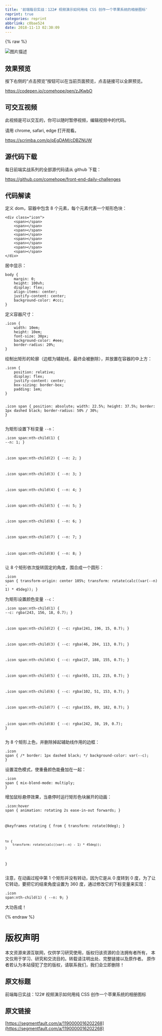 ```yaml
---
title: '前端每日实战：122# 视频演示如何用纯 CSS 创作一个苹果系统的相册图标'
reprint: true
categories: reprint
abbrlink: c0bae524
date: 2018-11-13 02:30:09
---
```


{% raw %}
<p><span class="img-wrap"><img data-src="/img/bVbgbWF?w=400&amp;h=302" src="https://static.alili.tech/img/bVbgbWF?w=400&amp;h=302" alt="&#x56FE;&#x7247;&#x63CF;&#x8FF0;" title="&#x56FE;&#x7247;&#x63CF;&#x8FF0;"></span></p><h2>&#x6548;&#x679C;&#x9884;&#x89C8;</h2><p>&#x6309;&#x4E0B;&#x53F3;&#x4FA7;&#x7684;&#x201C;&#x70B9;&#x51FB;&#x9884;&#x89C8;&#x201D;&#x6309;&#x94AE;&#x53EF;&#x4EE5;&#x5728;&#x5F53;&#x524D;&#x9875;&#x9762;&#x9884;&#x89C8;&#xFF0C;&#x70B9;&#x51FB;&#x94FE;&#x63A5;&#x53EF;&#x4EE5;&#x5168;&#x5C4F;&#x9884;&#x89C8;&#x3002;</p><p><a href="https://codepen.io/comehope/pen/zJKwbO" rel="nofollow noreferrer">https://codepen.io/comehope/pen/zJKwbO</a></p><h2>&#x53EF;&#x4EA4;&#x4E92;&#x89C6;&#x9891;</h2><p>&#x6B64;&#x89C6;&#x9891;&#x662F;&#x53EF;&#x4EE5;&#x4EA4;&#x4E92;&#x7684;&#xFF0C;&#x4F60;&#x53EF;&#x4EE5;&#x968F;&#x65F6;&#x6682;&#x505C;&#x89C6;&#x9891;&#xFF0C;&#x7F16;&#x8F91;&#x89C6;&#x9891;&#x4E2D;&#x7684;&#x4EE3;&#x7801;&#x3002;</p><p>&#x8BF7;&#x7528; chrome, safari, edge &#x6253;&#x5F00;&#x89C2;&#x770B;&#x3002;</p><p><a href="https://scrimba.com/p/pEgDAM/cDBZNUW" rel="nofollow noreferrer">https://scrimba.com/p/pEgDAM/cDBZNUW</a></p><h2>&#x6E90;&#x4EE3;&#x7801;&#x4E0B;&#x8F7D;</h2><p>&#x6BCF;&#x65E5;&#x524D;&#x7AEF;&#x5B9E;&#x6218;&#x7CFB;&#x5217;&#x7684;&#x5168;&#x90E8;&#x6E90;&#x4EE3;&#x7801;&#x8BF7;&#x4ECE; github &#x4E0B;&#x8F7D;&#xFF1A;</p><p><a href="https://github.com/comehope/front-end-daily-challenges" rel="nofollow noreferrer">https://github.com/comehope/front-end-daily-challenges</a></p><h2>&#x4EE3;&#x7801;&#x89E3;&#x8BFB;</h2><p>&#x5B9A;&#x4E49; dom&#xFF0C;&#x5BB9;&#x5668;&#x4E2D;&#x5305;&#x542B; 8 &#x4E2A;&#x5143;&#x7D20;&#xFF0C;&#x6BCF;&#x4E2A;&#x5143;&#x7D20;&#x4EE3;&#x8868;&#x4E00;&#x4E2A;&#x77E9;&#x5F62;&#x8272;&#x5757;&#xFF1A;</p><pre><code class="html">&lt;div class=&quot;icon&quot;&gt;
    &lt;span&gt;&lt;/span&gt;
    &lt;span&gt;&lt;/span&gt;
    &lt;span&gt;&lt;/span&gt;
    &lt;span&gt;&lt;/span&gt;
    &lt;span&gt;&lt;/span&gt;
    &lt;span&gt;&lt;/span&gt;
    &lt;span&gt;&lt;/span&gt;
    &lt;span&gt;&lt;/span&gt;
&lt;/div&gt;</code></pre><p>&#x5C45;&#x4E2D;&#x663E;&#x793A;&#xFF1A;</p><pre><code class="css">body {
    margin: 0;
    height: 100vh;
    display: flex;
    align-items: center;
    justify-content: center;
    background-color: #ccc;
}</code></pre><p>&#x5B9A;&#x4E49;&#x5BB9;&#x5668;&#x5C3A;&#x5BF8;&#xFF1A;</p><pre><code class="css">.icon {
    width: 10em;
    height: 10em;
    font-size: 30px;
    background-color: #eee;
    border-radius: 20%;
}</code></pre><p>&#x7ED8;&#x5236;&#x51FA;&#x77E9;&#x5F62;&#x7684;&#x8F6E;&#x5ED3;&#xFF08;&#x8FB9;&#x6846;&#x4E3A;&#x8F85;&#x52A9;&#x7EBF;&#xFF0C;&#x6700;&#x7EC8;&#x4F1A;&#x88AB;&#x5220;&#x9664;&#xFF09;&#xFF0C;&#x5E76;&#x653E;&#x7F6E;&#x5728;&#x5BB9;&#x5668;&#x7684;&#x4E2D;&#x4E0A;&#x65B9;&#xFF1A;</p><pre><code class="css">.icon {
    position: relative;
    display: flex;
    justify-content: center;
    box-sizing: border-box;
    padding: 1em;
}

.icon span {
    position: absolute;
    width: 22.5%;
    height: 37.5%;
    border: 1px dashed black;
    border-radius: 50% / 30%;
}</code></pre><p>&#x4E3A;&#x77E9;&#x5F62;&#x8BBE;&#x7F6E;&#x4E0B;&#x6807;&#x53D8;&#x91CF; <code>--n</code>&#xFF1A;</p><pre><code class="css">.icon span:nth-child(1) {
    --n: 1;
}

.icon span:nth-child(2) {
    --n: 2;
}

.icon span:nth-child(3) {
    --n: 3;
}

.icon span:nth-child(4) {
    --n: 4;
}

.icon span:nth-child(5) {
    --n: 5;
}

.icon span:nth-child(6) {
    --n: 6;
}

.icon span:nth-child(7) {
    --n: 7;
}

.icon span:nth-child(8) {
    --n: 8;
}</code></pre><p>&#x8BA9; 8 &#x4E2A;&#x77E9;&#x5F62;&#x4F9D;&#x6B21;&#x65CB;&#x8F6C;&#x56FA;&#x5B9A;&#x7684;&#x89D2;&#x5EA6;&#xFF0C;&#x56F4;&#x5408;&#x6210;&#x4E00;&#x4E2A;&#x5706;&#x5F62;&#xFF1A;</p><pre><code class="css">.icon span {
    transform-origin: center 105%;
    transform: rotate(calc((var(--n) - 1) * 45deg));
}</code></pre><p>&#x4E3A;&#x77E9;&#x5F62;&#x8BBE;&#x7F6E;&#x989C;&#x8272;&#x53D8;&#x91CF; <code>--c</code>&#xFF1A;</p><pre><code class="css">.icon span:nth-child(1) {
    --c: rgba(243, 156, 18, 0.7);
}

.icon span:nth-child(2) {
    --c: rgba(241, 196, 15, 0.7);
}

.icon span:nth-child(3) {
    --c: rgba(46, 204, 113, 0.7);
}

.icon span:nth-child(4) {
    --c: rgba(27, 188, 155, 0.7);
}

.icon span:nth-child(5) {
    --c: rgba(65, 131, 215, 0.7);
}

.icon span:nth-child(6) {
    --c: rgba(102, 51, 153, 0.7);
}

.icon span:nth-child(7) {
    --c: rgba(155, 89, 182, 0.7);
}

.icon span:nth-child(8) {
    --c: rgba(242, 38, 19, 0.7);
}</code></pre><p>&#x4E3A; 8 &#x4E2A;&#x77E9;&#x5F62;&#x4E0A;&#x8272;&#xFF0C;&#x5E76;&#x5220;&#x9664;&#x6389;&#x8D77;&#x8F85;&#x52A9;&#x7EBF;&#x4F5C;&#x7528;&#x7684;&#x8FB9;&#x6846;&#xFF1A;</p><pre><code class="css">.icon span {
    /* border: 1px dashed black; */
    background-color: var(--c);
}</code></pre><p>&#x8BBE;&#x7F6E;&#x6DF7;&#x8272;&#x6A21;&#x5F0F;&#xFF0C;&#x4F7F;&#x91CD;&#x53E0;&#x989C;&#x8272;&#x80FD;&#x53E0;&#x52A0;&#x5728;&#x4E00;&#x8D77;&#xFF1A;</p><pre><code class="css">.icon span {
    mix-blend-mode: multiply;
}</code></pre><p>&#x589E;&#x52A0;&#x9F20;&#x6807;&#x60AC;&#x505C;&#x6548;&#x679C;&#xFF0C;&#x5F53;&#x60AC;&#x505C;&#x65F6;&#x8FD0;&#x884C;&#x77E9;&#x5F62;&#x8272;&#x5757;&#x5C55;&#x5F00;&#x7684;&#x52A8;&#x753B;&#xFF1A;</p><pre><code class="css">.icon:hover span {
    animation: rotating 2s ease-in-out forwards;
}

@keyframes rotating {
    from {
        transform: rotate(0deg);
    }

    to {
        transform: rotate(calc((var(--n) - 1) * 45deg));
    }
}</code></pre><p>&#x6CE8;&#x610F;&#xFF0C;&#x5728;&#x52A8;&#x753B;&#x8FC7;&#x7A0B;&#x4E2D;&#x7B2C; 1 &#x4E2A;&#x77E9;&#x5F62;&#x5E76;&#x6CA1;&#x6709;&#x8F6C;&#x52A8;&#xFF0C;&#x56E0;&#x4E3A;&#x5B83;&#x662F;&#x4ECE; 0 &#x5EA6;&#x8F6C;&#x5230; 0 &#x5EA6;&#xFF0C;&#x4E3A;&#x4E86;&#x8BA9;&#x5B83;&#x8F6C;&#x52A8;&#xFF0C;&#x8981;&#x628A;&#x5B83;&#x7684;&#x7ED3;&#x675F;&#x89D2;&#x5EA6;&#x8BBE;&#x7F6E;&#x4E3A; 360 &#x5EA6;&#xFF0C;&#x901A;&#x8FC7;&#x4FEE;&#x6539;&#x5B83;&#x7684;&#x4E0B;&#x6807;&#x53D8;&#x91CF;&#x6765;&#x5B9E;&#x73B0;&#xFF1A;</p><pre><code class="css">.icon span:nth-child(1) {
    --n: 9;
}</code></pre><p>&#x5927;&#x529F;&#x544A;&#x6210;&#xFF01;</p>
{% endraw %}

# 版权声明
本文资源来源互联网，仅供学习研究使用，版权归该资源的合法拥有者所有，
本文仅用于学习、研究和交流目的。转载请注明出处、完整链接以及原作者。
原作者若认为本站侵犯了您的版权，请联系我们，我们会立即删除！

## 原文标题
前端每日实战：122# 视频演示如何用纯 CSS 创作一个苹果系统的相册图标

## 原文链接
[https://segmentfault.com/a/1190000016202268](https://segmentfault.com/a/1190000016202268)

